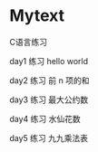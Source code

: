 # Mytext
C语言练习

day1 练习 hello world

day2 练习  前 n 项的和

day3 练习  最大公约数

day4 练习  水仙花数

day5 练习  九九乘法表
